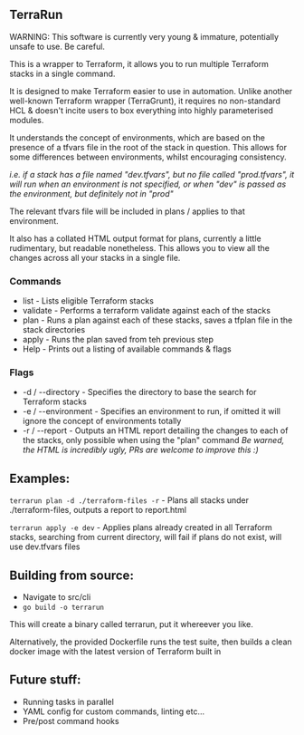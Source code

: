 ## TerraRun

WARNING: This software is currently very young & immature, potentially unsafe to use. Be careful.

This is a wrapper to Terraform, it allows you to run multiple Terraform stacks in a single command.

It is designed to make Terraform easier to use in automation. Unlike another well-known Terraform wrapper (TerraGrunt), it requires no non-standard HCL & doesn't incite users to box everything into highly parameterised modules.

It understands the concept of environments, which are based on the presence of a tfvars file in the root of the stack in question. This allows for some differences between environments, whilst encouraging consistency.

*i.e. if a stack has a file named "dev.tfvars", but no file called "prod.tfvars", it will run when an environment is not specified, or when "dev" is passed as the environment, but definitely not in "prod"*

The relevant tfvars file will be included in plans / applies to that environment.

It also has a collated HTML output format for plans, currently a little rudimentary, but readable nonetheless. This allows you to view all the changes across all your stacks in a single file. 

### Commands
- list - Lists eligible Terraform stacks
- validate - Performs a terraform validate against each of the stacks
- plan - Runs a plan against each of these stacks, saves a tfplan file in the stack directories
- apply - Runs the plan saved from teh previous step
- Help - Prints out a listing of available commands & flags

### Flags
- -d / --directory - Specifies the directory to base the search for Terraform stacks
- -e / --environment - Specifies an environment to run, if omitted it will ignore the concept of environments totally
- -r / --report - Outputs an HTML report detailing the changes to each of the stacks, only possible when using the "plan" command
*Be warned, the HTML is incredibly ugly, PRs are welcome to improve this :)*

## Examples:
`terrarun plan -d ./terraform-files -r` - Plans all stacks under ./terraform-files, outputs a report to report.html

`terrarun apply -e dev` - Applies plans already created in all Terraform stacks, searching from current directory, will fail if plans do not exist, will use dev.tfvars files

## Building from source:

- Navigate to src/cli
- `go build -o terrarun`

This will create a binary called terrarun, put it whereever you like.

Alternatively, the provided Dockerfile runs the test suite, then builds a clean docker image with the latest version of Terraform built in

## Future stuff:
- Running tasks in parallel
- YAML config for custom commands, linting etc...
- Pre/post command hooks